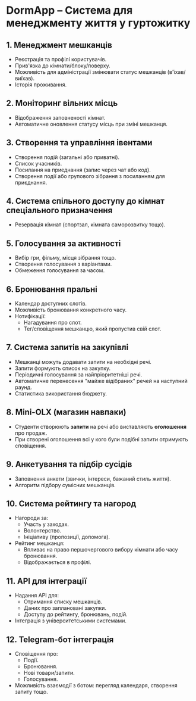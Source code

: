 
# **DormApp – Система для менеджменту життя у гуртожитку**

## 1. **Менеджмент мешканців**
- Реєстрація та профілі користувачів.
- Прив'язка до кімнати/блоку/поверху.
- Можливість для адміністрації змінювати статус мешканців (в'їхав/виїхав).
- Історія проживання.

## 2. **Моніторинг вільних місць**
- Відображення заповненості кімнат.
- Автоматичне оновлення статусу місць при зміні мешканця.

## 3. **Створення та управління івентами**
- Створення подій (загальні або приватні).
- Список учасників.
- Посилання на приєднання (запис через чат або код).
- Створення події або групового зібрання з посиланням для приєднання.

## 4. **Система спільного доступу до кімнат спеціального призначення**
- Резервація кімнат (спортзал, кімната саморозвитку тощо).

## 5. **Голосування за активності**
- Вибір гри, фільму, місця зібрання тощо.
- Створення голосування з варіантами.
- Обмеження голосування за часом.

## 6. **Бронювання пральні**
- Календар доступних слотів.
- Можливість бронювання конкретного часу.
- Нотифікації:
  - Нагадування про слот.
  - Тег/сповіщення мешканцю, який пропустив свій слот.

## 7. **Система запитів на закупівлі**
- Мешканці можуть додавати запити на необхідні речі.
- Запити формують список на закупку.
- Періодичні голосування за найпріоритетніші речі.
- Автоматичне перенесення "майже відібраних" речей на наступний раунд.
- Статистика використання бюджету.

## 8. **Mini-OLX (магазин навпаки)**
- Студенти створюють **запити** на речі або виставляють **оголошення** про продаж.
- При створені оголошення всі у кого були подібні запити отримують сповіщення.

## 9. **Анкетування та підбір сусідів**
- Заповнення анкети (звички, інтереси, бажаний стиль життя).
- Алгоритм підбору сумісних мешканців.

## 10. **Система рейтингу та нагород**
- Нагороди за:
  - Участь у заходах.
  - Волонтерство.
  - Ініціативу (пропозиції, допомога).
- Рейтинг мешканця:
  - Впливає на право першочергового вибору кімнати або часу бронювання.
  - Відображається в профілі.

## 11. **API для інтеграції**
- Надання API для:
  - Отримання списку мешканців.
  - Даних про заплановані закупки.
  - Доступу до рейтингу, бронювань, подій.
- Інтеграція з університетськими системами.

## 12. **Telegram-бот інтеграція**
- Сповіщення про:
  - Події.
  - Бронювання.
  - Нові товари/запити.
  - Голосування.
- Можливість взаємодії з ботом: перегляд календаря, створення запиту тощо.

